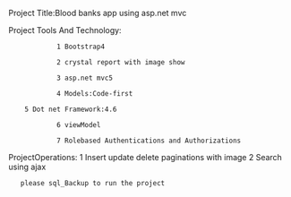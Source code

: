 Project Title:Blood banks app using asp.net mvc

Project Tools And Technology:

 				1 Bootstrap4
        
				2 crystal report with image show
        
				3 asp.net mvc5
        
				4 Models:Code-first
        
        5 Dot net Framework:4.6
        
				6 viewModel
        
				7 Rolebased Authentications and Authorizations
				
ProjectOperations:
                  1 Insert update delete paginations with image
		              2 Search using ajax 
                  
       please sql_Backup to run the project
 
